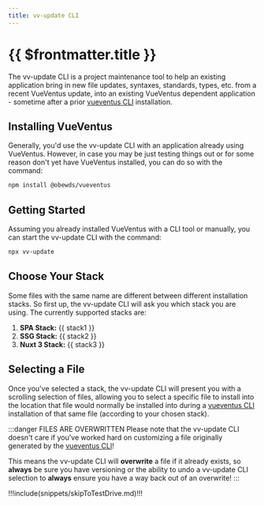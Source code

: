 ```yaml
---
title: vv-update CLI
---
```


<script setup>

    import DocsPackageVersion from '../../src/views/compos/DocsPackageVersion.vue'
    import cliData from '../../cli/helpers/cliData.mjs'

    const stack1 = cliData.stacks.vueTwViteTs.name
    const stack2 = cliData.stacks.vueTwViteSsgMdTs.name
    const stack3 = cliData.stacks.vueTwNuxt3.name
    
</script>






# {{ $frontmatter.title }}

The vv-update CLI is a project maintenance tool to help an existing application bring in new file updates, syntaxes, standards, types, etc. from a recent VueVentus update, into an existing VueVentus dependent application - sometime after a prior [vueventus CLI](/guides/vueventus-cli) installation.








## Installing VueVentus

Generally, you'd use the vv-update CLI with an application already using VueVentus. However, in case you may be just testing things out or for some reason don't yet have VueVentus installed, you can do so with the command:

```bash
npm install @obewds/vueventus
```






## Getting Started

Assuming you already installed VueVentus with a CLI tool or manually, you can start the vv-update CLI with the command:

```bash
npx vv-update
```









## Choose Your Stack

Some files with the same name are different between different installation stacks. So first up, the vv-update CLI will ask you which stack you are using. The currently supported stacks are:

1. **SPA Stack:** {{ stack1 }}
1. **SSG Stack:** {{ stack2 }}
1. **Nuxt 3 Stack:** {{ stack3 }}








## Selecting a File

Once you've selected a stack, the vv-update CLI will present you with a scrolling selection of files, allowing you to select a specific file to install into the location that file would normally be installed into during a [vueventus CLI](/guides/vueventus-cli) installation of that same file (according to your chosen stack).

:::danger FILES ARE OVERWRITTEN
Please note that the vv-update CLI doesn't care if you've worked hard on customizing a file originally generated by the [vueventus CLI](/guides/vueventus-cli)!

This means the vv-update CLI will **overwrite** a file if it already exists, so **always** be sure you have versioning or the ability to undo a vv-update CLI selection to **always** ensure you have a way back out of an overwrite!
:::








!!!include(snippets/skipToTestDrive.md)!!!






<DocsPackageVersion/>

